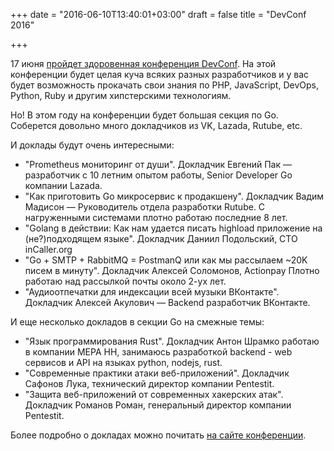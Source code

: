 +++
date = "2016-06-10T13:40:01+03:00"
draft = false
title = "DevConf  2016"

+++

<p>17 июня <a href="http://devconf.ru/ru/schedule#go">пройдет здоровенная конференция DevConf</a>. На этой конференции будет целая куча всяких разных разработчиков и у вас будет возможность прокачать свои знания по PHP, JavaScript, DevOps, Python, Ruby и другим хипстерскими технологиям.</p>

<p>Но! В этом году на конференции будет большая секция по Go. Соберется довольно много докладчиков из VK, Lazada, Rutube, etc.</p>

<p>И доклады будут очень интересными:</p>

<ul>
<li>"Prometheus мониторинг от души". Докладчик Евгений Пак — разработчик с 10 летним опытом работы, Senior Developer Go компании Lazada.</li>
<li>"Как приготовить Go микросервис к продакшену". Докладчик Вадим Мадисон — Руководитель отдела разработки Rutube. С нагруженными системами плотно работаю последние 8 лет.</li>
<li>"Golang в действии: Как нам удается писать highload приложение на (не?)подходящем языке". Докладчик Даниил Подольский, CTO inCaller.org</li>
<li>"Go + SMTP + RabbitMQ = PostmanQ или как мы рассылаем ~20K писем в минуту". Докладчик Алексей Соломонов, Actionpay Плотно работаю над рассылкой почты около 2-ух лет.</li>
<li>"Аудиоотпечатки для индексации всей музыки ВКонтакте". Докладчик Алексей Акулович — Backend разработчик ВКонтакте.</li>
</ul>

<p>И еще несколько докладов в секции Go на смежные темы:</p>

<ul>
<li>"Язык программирования Rust". Докладчик Антон Шрамко работаю в компании МЕРА НН, занимаюсь разработкой backend - web сервисов и API на языках python, nodejs, rust.</li>
<li>"Современные практики атаки веб-приложений". Докладчик Сафонов Лука, технический директор компании Pentestit.</li>
<li>"Защита веб-приложений от современных хакерских атак". Докладчик Романов Роман, генеральный директор компании Pentestit.</li>
</ul>

<p>Более подробно о докладах можно почитать <a href="http://devconf.ru/ru/schedule#go">на сайте конференции</a>.</p>
